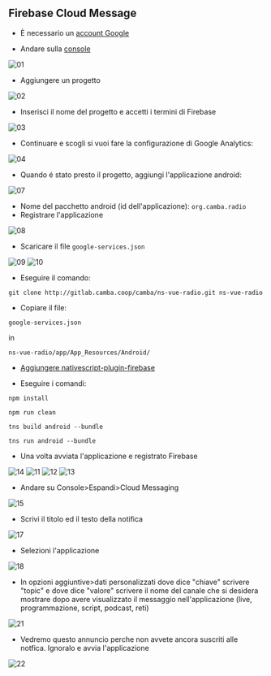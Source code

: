 ## Firebase Cloud Message

* È necessario un [account Google](https://accounts.google.com/signup/v2/webcreateaccount?service=ahsid&continue=https%3A%2F%2Ffirebase.google.com%2F%3Frefresh%3D1&flowName=GlifWebSignIn&flowEntry=SignUp)

* Andare sulla [console](https://console.firebase.google.com/)

![01](./images/01s.png)

* Aggiungere un progetto

![02](./images/02s.png)

* Inserisci il nome del progetto e accetti i termini di Firebase

![03](./images/05s.png)

* Continuare e scogli si vuoi fare la configurazione di Google Analytics:

![04](./images/06s.png)

* Quando é stato presto il progetto, aggiungi l'applicazione android:

![07](./images/07s.png)

* Nome del pacchetto android (id dell'applicazione): `org.camba.radio`
* Registrare l'applicazione

![08](./images/08s.png)

* Scaricare il file `google-services.json`

![09](./images/09s.png)
![10](./images/10s.png)

* Eseguire il comando:

`git clone http://gitlab.camba.coop/camba/ns-vue-radio.git ns-vue-radio`

* Copiare il file:

`google-services.json`

in

`ns-vue-radio/app/App_Resources/Android/`

* [Aggiungere nativescript-plugin-firebase](Guia-para-agregar-nativescript-plugin-firebase_it.md)

* Eseguire i comandi:

`npm install`

`npm run clean`

`tns build android --bundle`

`tns run android --bundle`

* Una volta avviata l'applicazione e registrato Firebase

![14](./images/14s.png)
![11](./images/11s.png)
![12](./images/12s.png)
![13](./images/13s.png)

* Andare su Console>Espandi>Cloud Messaging

![15](./images/15s.png)

* Scrivi il titolo ed il testo della notifica

![17](./images/17s.png)

* Selezioni l'applicazione

![18](./images/18s.png)

* In opzioni aggiuntive>dati personalizzati dove dice "chiave" scrivere "topic" e dove dice "valore" scrivere il nome del canale che si desidera mostrare dopo avere visualizzato il messaggio nell'applicazione (live, programmazione, script, podcast, reti)

![21](./images/21s.png)

* Vedremo questo annuncio perche non avvete ancora suscriti alle notfica. Ignoralo e avvia l'applicazione

![22](./images/22s.png)
